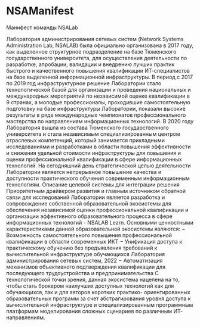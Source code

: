 # NSAManifest
Манифест команды NSALab

Лаборатория администрирования сетевых систем (Network
Systems Administration Lab, NSALAB) была официально
организована в 2017 году, как выделенное структурное
подразделение на базе Тюменского государственного
университета, для осуществления деятельности по разработке,
апробации, валидации и внедрению лучших практик быстрого и
качественного повышения квалификации ИТ-специалистов на базе
выделенной информационной инфраструктуры.
В период с 2017 по 2019 год инфраструктурное решение
Лаборатории стало технологической базой для организации и
проведения национальных и международных мероприятий по
независимой оценке квалификации в 9 странах, а молодые
профессионалы, проходившие самостоятельную подготовку на
базе инфраструктуры Лаборатории, показали высокие результаты
в ряде международных чемпионатов профессионального
мастерства по направлениям информационных технологий.
В 2020 году Лаборатория вышла из состава Тюменского
государственного университета и стала независимым
специализированным центром отраслевых компетенций, который
занимается прикладными исследованиями и разработками
в области повышения эффективности и снижения удельной
стоимости инфраструктуры для повышения и оценки
профессиональной квалификации в сфере информационных
технологий.
На сегодняшний день стратегической целью деятельности
Лаборатории является непрерывное повышение качества и
доступности практического обучения современным
информационным технологиям.
Описание целевой системы
для интеграции решения
Приоритетным драйвером развития и главным источником
обратной связи для исследований Лаборатории является
разработка и сопровождение собственной образовательной
экосистемы для обеспечения независимой оценки
профессиональной квалификации и организации эффективного
образовательного процесса в сфере информационных технологий -
NSALAB Learn.
Основными ценностными характеристиками данной
образовательной экосистемы являются:
− Возможность самостоятельного повышения профессиональной
квалификации в области современных ИКТ
− Унификация доступа к практическому обучению без
предъявления требований к вычислительной инфраструктуре
обучающихся
Лаборатория администрирования сетевых систем, 2022
− Автоматизация механизмов объективного подтверждения
квалификации для последующего трудоустройства и
предпринимательства
С технологической точки зрения, данная экосистема нацелена
на то, чтобы стать брокером наилучших доступных технологий как
для обучающихся, так и для авторов коротких практико-
ориентированных образовательных программ за счет
абстрагирования уровня доступа к вычислительной
инфраструктуре и специализированным программным платформам
моделирования сложных сценариев по различным ИТ-
направлениям.
    
